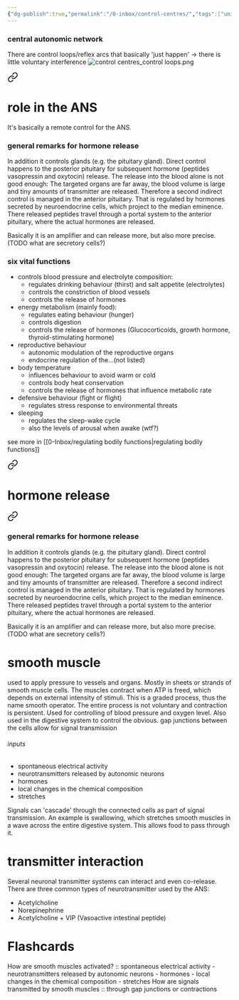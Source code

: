 ```yaml
---
{"dg-publish":true,"permalink":"/0-inbox/control-centres/","tags":["uni/fmb/ans"]}
---
```



### central autonomic network
There are control loops/reflex arcs that basically 'just happen' → there is little voluntary interference
![control centres_control loops.png](/img/user/7-notes/knowledge/images/control%20centres_control%20loops.png)


<div class="transclusion internal-embed is-loaded"><a class="markdown-embed-link" href="/0-inbox/hypothalamus/#role-in-the-ans" aria-label="Open link"><svg xmlns="http://www.w3.org/2000/svg" width="24" height="24" viewBox="0 0 24 24" fill="none" stroke="currentColor" stroke-width="2" stroke-linecap="round" stroke-linejoin="round" class="svg-icon lucide-link"><path d="M10 13a5 5 0 0 0 7.54.54l3-3a5 5 0 0 0-7.07-7.07l-1.72 1.71"></path><path d="M14 11a5 5 0 0 0-7.54-.54l-3 3a5 5 0 0 0 7.07 7.07l1.71-1.71"></path></svg></a><div class="markdown-embed">



# role in the ANS
It's basically a remote control for the ANS. 
### general remarks for hormone release
In addition it controls glands (e.g. the pituitary gland). Direct control happens to the posterior pituitary for subsequent hormone (peptides vasopressin and oxytocin) release. The release into the blood alone is not good enough: The targeted organs are far away, the blood volume is large and tiny amounts of transmitter are released. Therefore a second indirect control is managed in the anterior pituitary. That is regulated by hormones secreted by neuroendocrine cells, which project to the median eminence. There released peptides travel through a portal system to the anterior pituitary, where the actual hormones are released. 

Basically it is an amplifier and can release more, but also more precise. (TODO what are secretory cells?)

### six vital functions
- controls blood pressure and electrolyte composition: 
	- regulates drinking behaviour (thirst) and salt appetite (electrolytes)
	- controls the constriction of blood vessels
	- controls the release of hormones
- energy metabolism (mainly food):
	- regulates eating behaviour (hunger)
	- controls digestion
	- controls the release of hormones (Glucocorticoids, growth hormone, thyroid-stimulating hormone)
- reproductive behaviour
	- autonomic modulation of the reproductive organs
	- endocrine regulation of the...(not listed)
- body temperature
	- influences behaviour to avoid warm or cold
	- controls body heat conservation
	- controls the release of hormones that influence metabolic rate
- defensive behaviour (fight or flight)
	- regulates stress response to environmental threats
- sleeping
	- regulates the sleep-wake cycle
	- also the levels of arousal when awake (wtf?)

see more in [[0-Inbox/regulating bodily functions\|regulating bodily functions]]



</div></div>




<div class="transclusion internal-embed is-loaded"><a class="markdown-embed-link" href="/0-inbox/ans-signal-transmission/" aria-label="Open link"><svg xmlns="http://www.w3.org/2000/svg" width="24" height="24" viewBox="0 0 24 24" fill="none" stroke="currentColor" stroke-width="2" stroke-linecap="round" stroke-linejoin="round" class="svg-icon lucide-link"><path d="M10 13a5 5 0 0 0 7.54.54l3-3a5 5 0 0 0-7.07-7.07l-1.72 1.71"></path><path d="M14 11a5 5 0 0 0-7.54-.54l-3 3a5 5 0 0 0 7.07 7.07l1.71-1.71"></path></svg></a><div class="markdown-embed">




# hormone release

<div class="transclusion internal-embed is-loaded"><a class="markdown-embed-link" href="/0-inbox/hypothalamus/#general-remarks-for-hormone-release" aria-label="Open link"><svg xmlns="http://www.w3.org/2000/svg" width="24" height="24" viewBox="0 0 24 24" fill="none" stroke="currentColor" stroke-width="2" stroke-linecap="round" stroke-linejoin="round" class="svg-icon lucide-link"><path d="M10 13a5 5 0 0 0 7.54.54l3-3a5 5 0 0 0-7.07-7.07l-1.72 1.71"></path><path d="M14 11a5 5 0 0 0-7.54-.54l-3 3a5 5 0 0 0 7.07 7.07l1.71-1.71"></path></svg></a><div class="markdown-embed">



### general remarks for hormone release
In addition it controls glands (e.g. the pituitary gland). Direct control happens to the posterior pituitary for subsequent hormone (peptides vasopressin and oxytocin) release. The release into the blood alone is not good enough: The targeted organs are far away, the blood volume is large and tiny amounts of transmitter are released. Therefore a second indirect control is managed in the anterior pituitary. That is regulated by hormones secreted by neuroendocrine cells, which project to the median eminence. There released peptides travel through a portal system to the anterior pituitary, where the actual hormones are released. 

Basically it is an amplifier and can release more, but also more precise. (TODO what are secretory cells?)


</div></div>


# smooth muscle
used to apply pressure to vessels and organs. Mostly in sheets or strands of smooth muscle cells. The muscles contract when ATP is freed, which depends on external intensity of stimuli. This is a graded process, thus the name smooth operator.
The entire process is not voluntary and contraction is persistent.
Used for controlling of blood pressure and oxygen level. Also used in the digestive system to control the obvious.
gap junctions between the cells allow for signal transmission
###### inputs
- spontaneous electrical activity
- neurotransmitters released by autonomic neurons
- hormones
- local changes in the chemical composition
- stretches

Signals can 'cascade' through the connected cells as part of signal transmission. An example is swallowing, which stretches smooth muscles in a wave across the entire digestive system. This allows food to pass through it.

# transmitter interaction
Several neuronal transmitter systems can interact and even co-release. There are three common types of neurotransmitter used by the ANS:
- Acetylcholine
- Norepinephrine
- Acetylcholine + VIP (Vasoactive intestinal peptide)

# Flashcards
How are smooth muscles activated? :: spontaneous electrical activity - neurotransmitters released by autonomic neurons - hormones - local changes in the chemical composition - stretches
How are signals transmitted by smooth muscles :: through gap junctions or contractions


</div></div>

